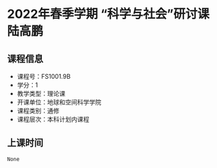 # 2022年春季学期 “科学与社会”研讨课 陆高鹏






## 课程信息

- 课程号：FS1001.9B
- 学分：1
- 教学类型：理论课
- 开课单位：地球和空间科学学院
- 课程类别：通修
- 课程层次：本科计划内课程

## 上课时间

```
None
```

